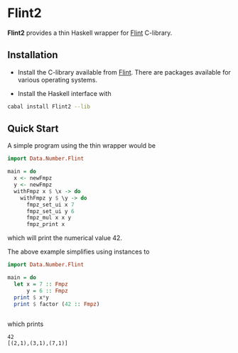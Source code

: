# Flint2
**Flint2** provides a thin Haskell wrapper for [Flint](https://flintlib.org) C-library. 

## Installation

- Install the C-library available from [Flint](https://flintlib.org). 
   There are packages available for various operating systems.

- Install the Haskell interface with

```bash
cabal install Flint2 --lib
```

## Quick Start

A simple program using the thin wrapper would be

```haskell
import Data.Number.Flint

main = do 
  x <- newFmpz
  y <- newFmpz
  withFmpz x $ \x -> do
    withFmpz y $ \y -> do
      fmpz_set_ui x 7
      fmpz_set_ui y 6
      fmpz_mul x x y
      fmpz_print x  
```

which will print the numerical value 42.

The above example simplifies using instances to 

```haskell
import Data.Number.Flint

main = do
  let x = 7 :: Fmpz 
      y = 6 :: Fmpz
  print $ x*y
  print $ factor (42 :: Fmpz)
  
```

which prints 

```
42 
[(2,1),(3,1),(7,1)]
```

